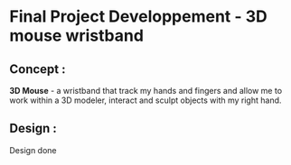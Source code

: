 # Final Project Developpement - 3D mouse wristband

## Concept :

**3D Mouse** - a wristband that track my hands and fingers and allow me to work within a 3D modeler, interact and sculpt objects with my right hand.

## Design :

Design done 
